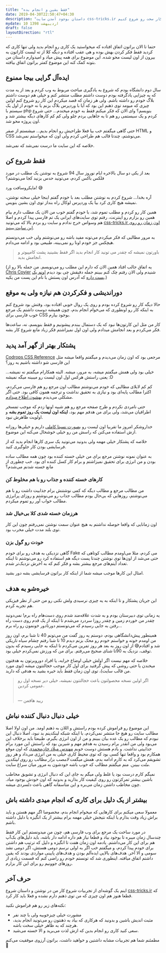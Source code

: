 ```yaml
---
title: "فقط بشین و انجام بده"
date: 2019-04-30T22:50:47+04:30
description: "داستان بوجود آمدن سایت css-tricks.ir و راه‌کاریی برای اینکه بتونیم یک کار سخت رو شروع کنیم."
mydate: 10 اردیبهشت 1398
draft: false
layoutDirection: "rtl"
---
```


حتما تا الان براتون اتفاق افتاده که میخواستید یک کاری رو انجام بدید ولی تنها کاری که کردید فقط فکر کردن بهش بوده و هی عقب افتاده و دیگه کلا از ته لیست کاراتون به بیرون از اون لیست محو شده. این موضوع برای همه پیش میاد و امیدوارم داستان من بتونه کمک کنه این موضوع کمتر براتون اتفاق بیافته.


## ایده‌آل گرایی بیجا ممنوع

سال دوم دانشگاه بودم که شروع به یادگیری مباحث مربوط به وب کردم و بعد از یه مدت که یه چیزایی یادگرفته بودم دوست داشتم مطلب منتشر کنم و خیلی هم دوست داشتم بلاگ خودم رو داشته باشم. ولی هر زمان که قصد میکردم این کار رو شروع کنم اولین چیزی که میومد توی ذهنم این بود که آیا با وردپرس بلاگ بزنم یا نه خودم از اول یک سیستم با php بنویسم؟
وای الان که فکر میکنم فقط به خودم میخندم...
حتی شروع کردم و یک سیستمی رو هم تا یه جاهایی بردم جلو ولی کم کم کارهای دیگه بیشتر شد و اون پروژه محو شد.

حتی گاهی میگفتم خب بیا فعلا طراحیش رو انجام بدیم... میشستم از صفر HTML و CSS می‌نوشتم، چندتا قالب هم طراحی کردم ولی اون که میخواستم نمی‌شد.

خلاصه که این سایت ما درست نمی‌شد که نمی‌شد.


## فقط شروع کن 

بعد از یکی دو سال بالاخره ایام نوروز سال 94 شروع به نوشتن یک مطلب در مورد فلکس باکس کردم، می‌تونید حدس بزنید کجا می‌نوشتم؟

مایکروسافت ورد! 😅

آره بخدا... شروع کردم به نوشتن مطلب بعد با خودم گفتم اینجا خیلی سخته نوشتن، نمیشه هیچ کاری کرد بیا یک وردپرس لوکال راه بنداز توی اون بشین بنویس.

همین کار رو کردم و مطلب تموم شد، با خودم گفتم خوب من الان یک مطلب دارم بیام همین رو بزارم رو اینترنت، رفتم توی سایت‌های ایرانی یک تم فارسی پیدا کردم و اصلا هم وسواس خرج ندادم و  سایت رو بردم بالا که می‌تونید [css-tricks.ir اون زمان رو روی این سایت ببینید](https://web.archive.org/web/20150623153946/http://css-tricks.ir/%D8%B5%D9%81%D8%AD%D9%87-%D8%A2%D8%B1%D8%A7%DB%8C%DB%8C-%D8%A8%D8%A7-%D9%81%D9%84%DA%A9%D8%B3%D8%A8%D8%A7%DA%A9%D8%B3-flexbox/).

به مرور مطالبی که فکر میکردم می‌تونه مفید باشه رو می‌نوشتم ولی خب می‌دونستم هیچکس جز خودم اونا رو نمی‌بینه، طبیعی بود و ادامه می‌دادم.


> باورتون نمیشه که چقدر می تونید کار انجام بدید اگر فقط بشینید پشت کامپیوتر و انجامش بدید.

(یه اتفاق جالب افتاد همین الان که دارم این مطلب رو می‌نویسم. من جمله بالا رو از [Chris Coyier](https://chriscoyier.net/) شنیدم ولی الان رفتم چک کنم ببینم جمله دقیقش چی بود دیدم [اونم یک پست داره](https://css-tricks.com/sit-and-do-it/) که آدرس اون پستش با نام این پست من یکیه.)


## دوراندیشی و فکرکردن هم نیازه ولی به موقع

حالا دیگه کار رو شروع کرده بودم و روی یک روال خوبی افتاده بود، وقتش بود شروع کنم به اینکه کار رو اونطوری که می‌خوام انجام بدم، چون همیشه دوست داشتم یک مرجع خوب فارسی برای CSS بوجود بیارم. 

کار من مثل این کارتون‌ها نبود که یک دستمال ببندم پیشونیم و فقط بنویسم، نه، ساعت‌ها فکر می‌کردم و بعد انجامش میدادم ولی اون اول نمیزاشتم فکر زیاد مانع شروع کار بشه.




## پشتکار بهتر از گهر آمد پدید

[Codrops CSS Reference](https://tympanus.net/codrops/css_reference/) مرجعی بود که اون زمان می‌دیدم و میگفتم واقعا میشه مثل این فارسی شو داشته باشیم یه روز؟

خیلی بود ولی همش میگفتم میشه، به مرور، میشه. البته همکارام میگفتم نه نمیشه... یعنی راستش هرکس اول اون لیست رو میبینه میگه نمیشه :D

کم کم لابلای مطالبی که خودم می‌نوشتم مطالب اون مرجع رو هم فارسی می‌کردم، اکثرا مطالب پایه‌ای بود و نیازی به تحقیق نداشت و ترجمه همون کافی بود. حتی اگر مشکلی می‌دیدم [بهشون اطلاع مید‌‌ادم](https://github.com/codrops/css-reference-issues/issues?utf8=%E2%9C%93&q=is%3Aissue+author%3Aseyedi).

حتی نامردی نکردم و طرح صفحه مرجع رو هم شبیه اونها زدم که موجب تمسخر اطرافیان می‌شد، ولی برای من هدفم مهم بود، **اینکه اون لیست یک روز تموم بشه** و اولویت ظاهرش نبود.

خداروشکر امروز ما تقربیا اون لیست رو [بصورت نسبتا کاملی](https://css-tricks.ir/reference/) داریم و خیلی‌ها روزانه ازش استفاده می‌کنن که راسش من رو خیلی خوشحال می‌کنه این موضوع.

خلاصه که پشتکار خیلی مهمه ولی بدونید می‌تونید یک سری کارها انجام بدید که از فرسایشی بودن کار جلوگیری کنید.

به عنوان نمونه نوشتن مرجع برای من خیلی خسته کننده بود چون همه مطالب ساده بودن و من انرژی برای تحقیق نمیزاشتم و برام کار کسل کننده ای بود. خب چطوری از مانع خسته شدنم می‌شدم؟

### کارهای خسته کننده و جذاب رو با هم مخلوط کن
من مطالب مرجع و مطالب دیگه که کمی نوشتنش برام جذابیت داشت رو با هم می‌نوشتم، روزهایی که بی‌حال بودم مطالب جذاب رو می‌نوشتم و روزای پرانرژی مطالب خواب آور رو تموم میکردم.

### هرزمان خسته شدی کلا بی‌خیال شد
اون زمانایی که واقعا حوصله نداشتم به هیچ عنوان سمت نوشتن نمی‌رفتم چون این کار توی بلند مدت خیلی مخرب بود.

### خودت رو گول بزن
گاهی نزدیکی به هدف رو برای خودم Fake می کردم، مثلا می‌اومدم مطالب کوتاهی که حتی می‌شد از اون‌ها توی نوشتن چندتا پست دیگه هم استفاده کرد رو می‌نوشتم تا اینکه تعداد آیتم‌های مرجع بیشتر بشه و فکر کنم که به آخرش نزدیک‌تر شدم.

امثال این کارها موجب میشه شما از اینکه کار براتون فرسایشی بشه دور بشید.


## خیره‌شو به هدف
این جریان پشتکار و تا اینکه به یه چیزی نرسیدی ولش نکنی رو من حتی از نظر فیزیکی هم تجربه کردم. 

یه زمانی توی دبیرستان بودم و به شدت علاقه‌مند شدم روی دست‌هام راه برم! نمی‌دونید چقدر من خوردم زمین و چقدر روزا سردرد می‌شدم تا اینکه از یک قدم روی دست راه رفتن به جایی رسیدم که می‌تونستم دورتادور خونمون رو راه برم...

همینطور پیش‌دانشگاهی بودم، دوستم یه روز گفت من‌ می‌تونم 40 تا شنا برم، اون روز من اومدم خونه و خواستم خودم رو محک بزنم دیدم 10 تا شنا رفتم چشام سیاه تاریکی شد و افتادم😅 
از اون روز به بعد هر روز تمرین می‌کردم تا اینکه به جایی رسیدم که بدون توقف، نزدیک به 90تا شنای صحیح می‌رفتم. برای من که ورزش نمی‌کردم خیلی بود.

خلاصه که مهم نیست اگر اولش خیلی اوضاع خرابه، یا افراد دوروبرتون به هدفتون میخندن یا حتی روشی که پیش گرفتید برای اول کار موجب خجالتتون میشه (توی مورد من قالب سایت)، توی اون زمان فقط باید خیره بشید به هدفی که دارید.

> اگر اولین نسخه محصولتون باعث خجالتتون نمیشه، خیلی دیر نسخه اول رو عمومی کردین.
> 
> <br>— ریید هافمن


## خیلی دنبال دنبال کننده نباش
این موضوع رو فراموش کرده بودم راستش و اللان به ذهنم اومد. من اون اولا اصلا مطالب سایت رو هیچ جا منتشر نمی‌کردم، با اینکه شبکه لینکدینم بد نبود، اصلا دنبال این نبودم که مطالب رو یک عده بیان ببینم و من از اون انرژی بگیرم، طبیعتا باید برخلاف این می‌بود ولی من انقدر برام رسیدن به هدفم مهم و شیرین بود که راستش این مورد برام جذابیتی نداشت. و یادم هستش دوست خوبم [مهندس میلاد خان‌محمدی](https://www.linkedin.com/in/miladkhanmohammadi/) که اون موقع همکارم بود و واقعا تنها کسی بود که توی محیط کاری خیلی به من انرژی می‌داد و هر روز تشویقم می‌کرد که به کارم ادامه بدم، همش میگفت _لامصب بزار مطالب رو روی لینکدین ملت ببینن_. منم میگفتم مطالب که خوب باشه خودشون به مرور میان سراغ سایت. 

نمیگم کارم درست بود یا غلط ولی میگم به جای این که دنبال انرژی و تشویق مخاطب باشین بیشتر تمرکزتون رو روی کیفیت کار بذارید و بدونید که اون خودش بوجود میاد. چون مخاطب داشتن زمان می‌بره و این متاسفانه گاهی باعث دلسردی میشه.


## بیشتر از یک دلیل برای کاری که انجام میدی داشته باش
معمولا سعی میکنم برای کارهایی که میخوام انجام بدم، مخصوصا اگر مهم هستن و باید براش زیاد وقت بذارم یا اینکه نتیجش خیلی مهمه برام بیشتر از یک انگیزه یا دلیل داشته باشم.

در مورد ساخت یک مرجع برای وب فارسی هم، چون من میدونستم این کار فقط چندسال زمان میبره تا بوجود بیاد و قطعا نیاز هم داره ادامه دار باشه، باید دلیل‌های بک‌آپ هم برای این کار می‌داشتم. یادمه اون زمان هفت تا انگیزه و دلیل که ترتیب هم داشتن برای خودم پیدا کردم، و میگفتم خب اگر به اولی نرسم دومی هستش، اگر دومی نشد سومی و الا آخر. هدف‌های بالایی ایده‌آلم بودن و هدف‌های پایینی مواردی بودند که یقین داشتم اتفاق میافته. اینطوری شد که تونستم خودم رو راضی کنم که قسمت زیادی از روزهای جوونیم رو برای این کار بزارم.


## حرف آخر

اینم یک گوشه‌ای از تجربیات شروع کار من در نوشتن و داستان شروع [css-tricks.ir](//css-tricks.ir) که قطعا هنوز هم اون چیزی که من توی ذهنم دارم نشده و فعلا باید کار کرد.

نکته‌های زیر رو هم فراموش نکنید:

- مشورت خیلی چیزخوبیه ولی با چند نفر
- مثبت اندیش باشین و بدونید که هرکاری که بیاد به ذهنتون رو می‌تونید انجام بدید، هرچند که به ظاهر خیلی سخت باشه.
- سعی کنید کاری رو انجام بدین که ازش لذت می‌برید و الا خسته می‌شید.

مطمئنم شما هم تجربیات مشابه داشتین و خواهید داشت، براتون آرزوی موفقیت می‌کنم 🌷
